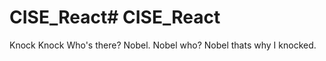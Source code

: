 # CISE_React#   C I S E _ R e a c t  
Knock Knock
Who's there?
Nobel.
Nobel who?
Nobel thats why I knocked.
